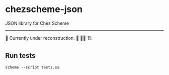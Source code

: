 # chezscheme-json

JSON library for Chez Scheme

---

🚧 Currently under reconstruction. 🚧 👨‍🔧 🏗

## Run tests

```
scheme --script tests.ss
```

